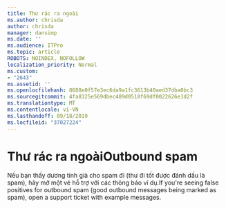 ```yaml
---
title: Thư rác ra ngoài
ms.author: chrisda
author: chrisda
manager: dansimp
ms.date: ''
ms.audience: ITPro
ms.topic: article
ROBOTS: NOINDEX, NOFOLLOW
localization_priority: Normal
ms.custom:
- "2643"
ms.assetid: ''
ms.openlocfilehash: 8688e0f57e3ec6da9a1fc3613b40aed37dba0bc3
ms.sourcegitcommit: 4fa8325e569dbec489d0518f69df0022626e1d2f
ms.translationtype: MT
ms.contentlocale: vi-VN
ms.lasthandoff: 09/18/2019
ms.locfileid: "37027224"
---
```

# <a name="outbound-spam"></a><span data-ttu-id="25795-102">Thư rác ra ngoài</span><span class="sxs-lookup"><span data-stu-id="25795-102">Outbound spam</span></span>

<span data-ttu-id="25795-103">Nếu bạn thấy dương tính giả cho spam đi (thư đi tốt được đánh dấu là spam), hãy mở một vé hỗ trợ với các thông báo ví dụ.</span><span class="sxs-lookup"><span data-stu-id="25795-103">If you're seeing false positives for outbound spam (good outbound messages being marked as spam), open a support ticket with example messages.</span></span>
